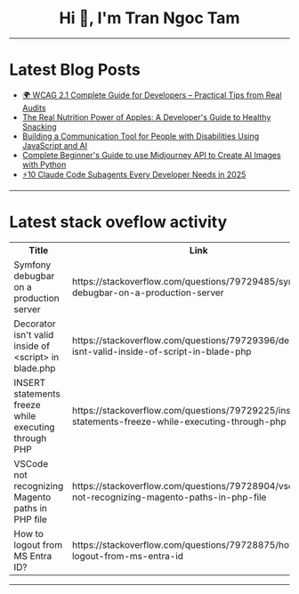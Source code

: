 <h1 align="center">Hi 👋, I'm Tran Ngoc Tam</h1>

---

# Latest Blog Posts 
<!-- BLOG-POST-LIST:START -->
- [🌍 WCAG 2.1 Complete Guide for Developers – Practical Tips from Real Audits](https://dev.to/maurya-sachin/wcag-21-complete-guide-for-developers-practical-tips-from-real-audits-3l35)
- [The Real Nutrition Power of Apples: A Developer&#39;s Guide to Healthy Snacking](https://dev.to/backbencher_buzz/the-real-nutrition-power-of-apples-a-developers-guide-to-healthy-snacking-5c55)
- [Building a Communication Tool for People with Disabilities Using JavaScript and AI](https://dev.to/joe_boukhalil_a638efd870/building-a-communication-tool-for-people-with-disabilities-using-javascript-and-ai-13pl)
- [Complete Beginner&#39;s Guide to use Midjourney API to Create AI Images with Python](https://dev.to/imaginepro/complete-beginners-guide-to-use-midjourney-api-to-create-ai-images-with-python-346l)
- [⚡️10 Claude Code Subagents Every Developer Needs in 2025](https://dev.to/necatiozmen/10-claude-code-subagents-every-developer-needs-in-2025-2ho)
<!-- BLOG-POST-LIST:END -->

---

# Latest stack oveflow activity
<table>
  <tr><th>Title</th><th>Link</th></tr>
  <!-- STACKOVERFLOW:START --><tr><td>Symfony debugbar on a production server</td><td>https://stackoverflow.com/questions/79729485/symfony-debugbar-on-a-production-server</td></tr><tr><td>Decorator isn&#39;t valid inside of &lt;script&gt; in blade.php</td><td>https://stackoverflow.com/questions/79729396/decorator-isnt-valid-inside-of-script-in-blade-php</td></tr><tr><td>INSERT statements freeze while executing through PHP</td><td>https://stackoverflow.com/questions/79729225/insert-statements-freeze-while-executing-through-php</td></tr><tr><td>VSCode not recognizing Magento paths in PHP file</td><td>https://stackoverflow.com/questions/79728904/vscode-not-recognizing-magento-paths-in-php-file</td></tr><tr><td>How to logout from MS Entra ID?</td><td>https://stackoverflow.com/questions/79728875/how-to-logout-from-ms-entra-id</td></tr><!-- STACKOVERFLOW:END -->
</table>

---


